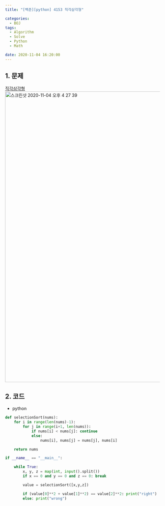 ```yaml
---
title: "[백준][python] 4153 직각삼각형"

categories:
  - BOJ
tags:
  - Algorithm
  - Solve
  - Python
  - Math

date: 2020-11-04 16:20:00
---
```


## 1. 문제
[직각삼각형](https://www.acmicpc.net/problem/4153)  
<img width="947" alt="스크린샷 2020-11-04 오후 4 27 39" src="https://user-images.githubusercontent.com/20227720/98081562-acfdda00-1eba-11eb-86c4-98ef15562148.png">

## 2. 코드

- python

```python
def selectionSort(nums):
    for i in range(len(nums)-1):
        for j in range(i+1, len(nums)):
            if nums[i] < nums[j]: continue
            else:
                nums[i], nums[j] = nums[j], nums[i]

    return nums

if __name__ == "__main__":

    while True:
        x, y, z = map(int, input().split())
        if x == 0 and y == 0 and z == 0: break

        value = selectionSort([x,y,z])

        if (value[0]**2 + value[1]**2) == value[2]**2: print("right")
        else: print("wrong")


```